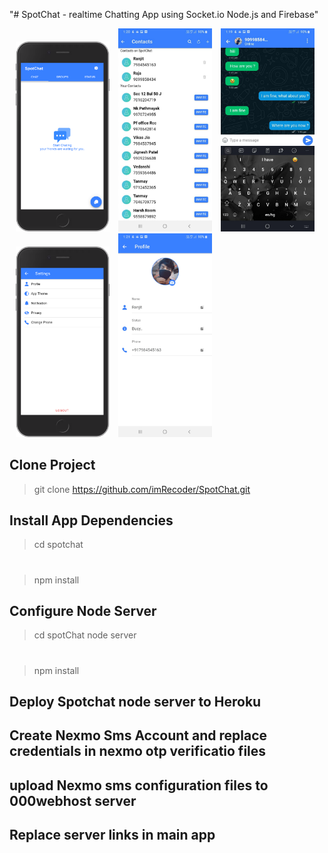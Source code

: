 "# SpotChat - realtime Chatting App using Socket.io Node.js and Firebase" 

<p float="left">
  <img src="https://github.com/imRecoder/SpotChat/blob/main/screeshots/localhost_8100_(iPhone%206_7_8%20Plus).png" width="150" style="margin-left:10px" />
  <img src="https://github.com/imRecoder/SpotChat/blob/main/screeshots/WhatsApp%20Image%202021-04-14%20at%201.23.00%20PM%20(4).jpeg" width="150" style="margin-left:10px" />
   <img src="https://github.com/imRecoder/SpotChat/blob/main/screeshots/WhatsApp%20Image%202021-04-14%20at%201.23.00%20PM.jpeg" width="150" style="margin-left:10px" />
  <img src="https://github.com/imRecoder/SpotChat/blob/main/screeshots/localhost_8100_(iPhone%206_7_8%20Plus)%20(3).png" width="150" style="margin-left:10px" />
    <img src="https://github.com/imRecoder/SpotChat/blob/main/screeshots/WhatsApp%20Image%202021-04-14%20at%201.23.00%20PM%20(5).jpeg" width="150" style="margin-left:10px" />

</p>


## Clone Project
> git clone https://github.com/imRecoder/SpotChat.git

## Install App Dependencies
> cd spotchat
#
> npm install

## Configure Node Server
> cd spotChat node server
#
> npm install

## Deploy Spotchat node server to Heroku

## Create Nexmo Sms Account and replace credentials in nexmo otp verificatio files
## upload Nexmo sms configuration files to 000webhost server

## Replace server links in main app  

